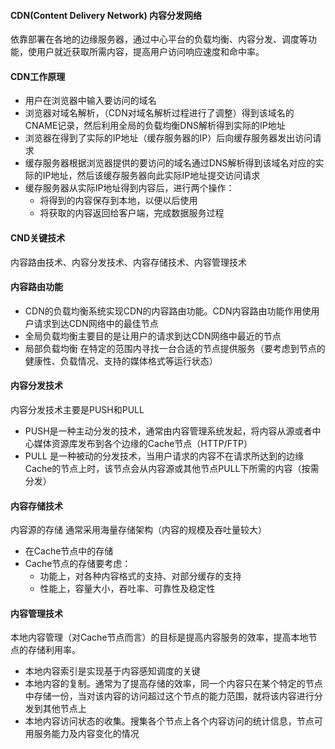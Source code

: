 #### CDN(Content Delivery Network) 内容分发网络
依靠部署在各地的边缘服务器，通过中心平台的负载均衡、内容分发、调度等功能，使用户就近获取所需内容，提高用户访问响应速度和命中率。

#### CDN工作原理

- 用户在浏览器中输入要访问的域名
- 浏览器对域名解析，（CDN对域名解析过程进行了调整）得到该域名的CNAME记录，然后利用全局的负载均衡DNS解析得到实际的IP地址
- 浏览器在得到了实际的IP地址（缓存服务器的IP）后向缓存服务器发出访问请求
- 缓存服务器根据浏览器提供的要访问的域名通过DNS解析得到该域名对应的实际的IP地址，然后该缓存服务器向此实际IP地址提交访问请求
- 缓存服务器从实际IP地址得到内容后，进行两个操作：
    + 将得到的内容保存到本地，以便以后使用
    + 将获取的内容返回给客户端，完成数据服务过程

#### CND关键技术

内容路由技术、内容分发技术、内容存储技术、内容管理技术

#### 内容路由功能

- CDN的负载均衡系统实现CDN的内容路由功能。CDN内容路由功能作用使用户请求到达CDN网络中的最佳节点
- 全局负载均衡主要目的是让用户的请求到达CDN网络中最近的节点
- 局部负载均衡 在特定的范围内寻找一台合适的节点提供服务（要考虑到节点的健康性、负载情况、支持的媒体格式等运行状态）

#### 内容分发技术

内容分发技术主要是PUSH和PULL
- PUSH是一种主动分发的技术，通常由内容管理系统发起，将内容从源或者中心媒体资源库发布到各个边缘的Cache节点（HTTP/FTP）
- PULL 是一种被动的分发技术，当用户请求的内容不在请求所达到的边缘Cache的节点上时，该节点会从内容源或其他节点PULL下所需的内容（按需分发）

#### 内容存储技术

内容源的存储
通常采用海量存储架构（内容的规模及吞吐量较大）
- 在Cache节点中的存储
- Cache节点的存储要考虑：
    + 功能上，对各种内容格式的支持、对部分缓存的支持
    + 性能上，容量大小，吞吐率、可靠性及稳定性

#### 内容管理技术

本地内容管理（对Cache节点而言）的目标是提高内容服务的效率，提高本地节点的存储利用率。

- 本地内容索引是实现基于内容感知调度的关键
- 本地内容的复制。通常为了提高存储的效率，同一个内容只在某个特定的节点中存储一份，当对该内容的访问超过这个节点的能力范围，就将该内容进行分发到其他节点上
- 本地内容访问状态的收集。搜集各个节点上各个内容访问的统计信息，节点可用服务能力及内容变化的情况
